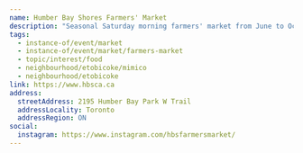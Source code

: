 ```yaml
---
name: Humber Bay Shores Farmers' Market
description: "Seasonal Saturday morning farmers' market from June to October at Humber Bay Park."
tags:
  - instance-of/event/market
  - instance-of/event/market/farmers-market
  - topic/interest/food
  - neighbourhood/etobicoke/mimico
  - neighbourhood/etobicoke
link: https://www.hbsca.ca
address:
  streetAddress: 2195 Humber Bay Park W Trail
  addressLocality: Toronto
  addressRegion: ON
social:
  instagram: https://www.instagram.com/hbsfarmersmarket/
---
```

